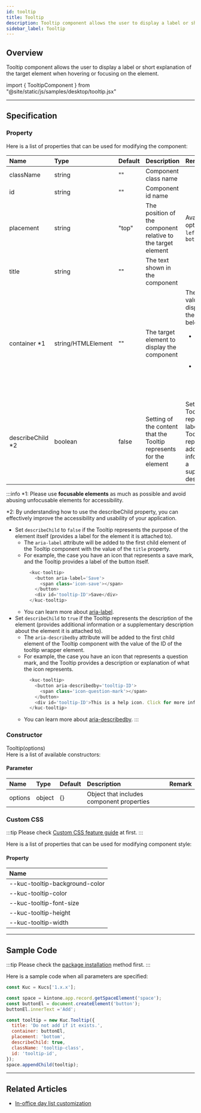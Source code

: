 ```yaml
---
id: tooltip
title: Tooltip
description: Tooltip component allows the user to display a label or short explanation of the target element when hovering or focusing on the element.
sidebar_label: Tooltip
---
```


## Overview

Tooltip component allows the user to display a label or short explanation of the target element when hovering or focusing on the element.

import { TooltipComponent } from "@site/static/js/samples/desktop/tooltip.jsx"

<TooltipComponent />

---

## Specification

### Property

Here is a list of properties that can be used for modifying the component:

| Name | Type | Default | Description | Remark |
| :--- | :--- | :--- | :--- | :--- |
| className | string | ""  | Component class name | |
| id | string | ""  | Component id name | |
| placement | string | "top"  | The position of the component relative to the target element | Available options: `top`, `left`, `right`, `bottom` |
| title | string | ""  | The text shown in the component | |
| container *1 | string/HTMLElement | "" | The target element to display the component | The `title` value will be displayed in the situation below<ul><li>When the container element is hovered</li><li>When the container element is focused</li></ul> |
| describeChild *2 | boolean | false  | Setting of the content that the Tooltip represents for the element | Set to `false` if Tooltip represents a label, or `true` if Tooltip represents additional information or a supplementary description |

:::info
*1: Please use **focusable elements** as much as possible and avoid abusing unfocusable elements for accessibility.

*2: By understanding how to use the describeChild property, you can effectively improve the accessibility and usability of your application.
- Set `describeChild` to `false` if the Tooltip represents the purpose of the element itself (provides a label for the element it is attached to).
  - The `aria-label` attribute will be added to the first child element of the Tooltip component with the value of the `title` property.
  - For example, the case you have an icon that represents a save mark, and the Tooltip provides a label of the button itself.
    ```javascript
      <kuc-tooltip>
        <button aria-label='Save'>
          <span class='icon-save'></span>
        </button>
        <div id='tooltip-ID'>Save</div>
      </kuc-tooltip>
    ```
  - You can learn more about [aria-label](https://developer.mozilla.org/en-US/docs/Web/Accessibility/ARIA/Attributes/aria-label).
- Set `describeChild` to `true` if the Tooltip represents the description of the element (provides additional information or a supplementary description about the element it is attached to).
  - The `aria-describedby` attribute will be added to the first child element of the Tooltip component with the value of the ID of the tooltip wrapper element.
  - For example, the case you have an icon that represents a question mark, and the Tooltip provides a description or explanation of what the icon represents.
    ```javascript
      <kuc-tooltip>
        <button aria-describedby='tooltip-ID'>
          <span class='icon-question-mark'></span>
        </button>
        <div id='tooltip-ID'>This is a help icon. Click for more information</div>
      </kuc-tooltip>
    ```
  - You can learn more about [aria-describedby](https://developer.mozilla.org/en-US/docs/Web/Accessibility/ARIA/Attributes/aria-describedby).
:::

### Constructor

Tooltip(options)<br/>
Here is a list of available constructors:

#### Parameter
| Name | Type | Default | Description | Remark |
| :--- | :--- | :--- | :--- | :--- |
| options  | object | \{\} | Object that includes component properties |  |

### Custom CSS
:::tip
Please check [Custom CSS feature guide](../../getting-started/custom-css.md) at first.
:::

Here is a list of properties that can be used for modifying component style:
#### Property
| Name |
| :--- |
| --kuc-tooltip-background-color |
| --kuc-tooltip-color |
| --kuc-tooltip-font-size |
| --kuc-tooltip-height |
| --kuc-tooltip-width |
---

## Sample Code
:::tip
Please check the [package installation](../../getting-started/quick-start.md#installation) method first.
:::

Here is a sample code when all parameters are specified:

```javascript
const Kuc = Kucs['1.x.x'];

const space = kintone.app.record.getSpaceElement('space');
const buttonEl = document.createElement('button');
buttonEl.innerText ='Add';

const tooltip = new Kuc.Tooltip({
  title: 'Do not add if it exists.',
  container: buttonEl,
  placement: 'bottom',
  describeChild: true,
  className: 'tooltip-class',
  id: 'tooltip-id',
});
space.appendChild(tooltip);
```

---

## Related Articles

- [In-office day list customization](../../guides/in-office-day-list-customization.md)